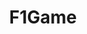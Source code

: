 ---
title: F1Game
crosslinks:
- simracing
- formula1
- VirtualWDCPC
- livven
- BrasilOnReddit
- motogp
- pcmasterrace
- VideoEditing
- me_irl
---